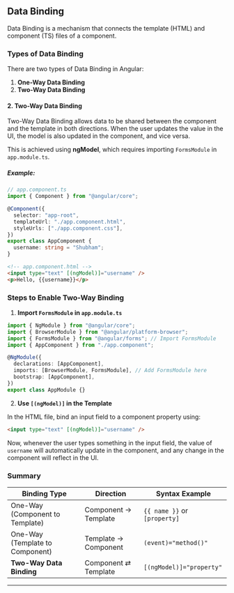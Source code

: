 ## Data Binding

Data Binding is a mechanism that connects the template (HTML) and component (TS) files of a component.

### Types of Data Binding

There are two types of Data Binding in Angular:

1. **One-Way Data Binding**
2. **Two-Way Data Binding**

#### 2. Two-Way Data Binding

Two-Way Data Binding allows data to be shared between the component and the template in both directions. When the user updates the value in the UI, the model is also updated in the component, and vice versa.

This is achieved using **ngModel**, which requires importing `FormsModule` in `app.module.ts`.

##### Example:

```typescript
// app.component.ts
import { Component } from "@angular/core";

@Component({
  selector: "app-root",
  templateUrl: "./app.component.html",
  styleUrls: ["./app.component.css"],
})
export class AppComponent {
  username: string = "Shubham";
}
```

```html
<!-- app.component.html -->
<input type="text" [(ngModel)]="username" />
<p>Hello, {{username}}</p>
```

### Steps to Enable Two-Way Binding

1. **Import `FormsModule` in `app.module.ts`**

```typescript
import { NgModule } from "@angular/core";
import { BrowserModule } from "@angular/platform-browser";
import { FormsModule } from "@angular/forms"; // Import FormsModule
import { AppComponent } from "./app.component";

@NgModule({
  declarations: [AppComponent],
  imports: [BrowserModule, FormsModule], // Add FormsModule here
  bootstrap: [AppComponent],
})
export class AppModule {}
```

2. **Use `[(ngModel)]` in the Template**

In the HTML file, bind an input field to a component property using:

```html
<input type="text" [(ngModel)]="username" />
```

Now, whenever the user types something in the input field, the value of `username` will automatically update in the component, and any change in the component will reflect in the UI.

### Summary

| Binding Type                    | Direction            | Syntax Example               |
| ------------------------------- | -------------------- | ---------------------------- |
| One-Way (Component to Template) | Component → Template | `{{ name }}` or `[property]` |
| One-Way (Template to Component) | Template → Component | `(event)="method()"`         |
| **Two-Way Data Binding**        | Component ⇄ Template | `[(ngModel)]="property"`     |

---
